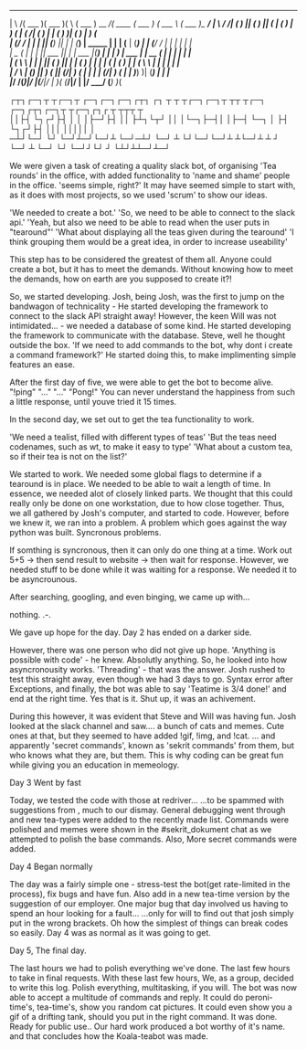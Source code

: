  _        _______  _______  _        _______        _________ _______  _______    ______   _______ _________
| \    /\(  ___  )(  ___  )( \      (  ___  )       \__   __/(  ____ \(  ___  )  (  ___ \ (  ___  )\__   __/
|  \  / /| (   ) || (   ) || (      | (   ) |          ) (   | (    \/| (   ) |  | (   ) )| (   ) |   ) (   
|  (_/ / | |   | || (___) || |      | (___) | _____    | |   | (__    | (___) |  | (__/ / | |   | |   | |   
|   _ (  | |   | ||  ___  || |      |  ___  |(_____)   | |   |  __)   |  ___  |  |  __ (  | |   | |   | |   
|  ( \ \ | |   | || (   ) || |      | (   ) |          | |   | (      | (   ) |  | (  \ \ | |   | |   | |   
|  /  \ \| (___) || )   ( || (____/\| )   ( |          | |   | (____/\| )   ( |  | )___) )| (___) |   | |   
|_/    \/(_______)|/     \|(_______/|/     \|          )_(   (_______/|/     \|  |/ \___/ (_______)   )_(   
                                                                                                            
┌┬┐┌─┐┬  ┬┌─┐┬  ┌─┐┌─┐┌─┐┌┬┐  ┌┐ ┬ ┬   ┬┌─┐┌─┐┬ ┬┬ ┬┌─┐     ┌─┐┌┬┐┌─┐┬  ┬┌─┐┌┐┌     ┬ ┬┬┬  ┬  
 ││├┤ └┐┌┘├┤ │  │ │├─┘├┤  ││  ├┴┐└┬┘   ││ │└─┐├─┤│ │├─┤     └─┐ │ ├┤ └┐┌┘├┤ │││     │││││  │  
─┴┘└─┘ └┘ └─┘┴─┘└─┘┴  └─┘─┴┘  └─┘ ┴   └┘└─┘└─┘┴ ┴└─┘┴ ┴  ┘  └─┘ ┴ └─┘ └┘ └─┘┘└┘  ┘  └┴┘┴┴─┘┴─┘ 


We were given a task of creating a quality slack bot, of organising 'Tea rounds' in the office, with added 
functionality to 'name and shame' people in the office.
	'seems simple, right?'
It may have seemed simple to start with, as it does with most projects, so we used 'scrum' to show our ideas.

'We needed to create a bot.'
'So, we need to be able to connect to the slack api.'
'Yeah, but also we need to be able to read when the user puts in "tearound"'
'What about displaying all the teas given during the tearound'
'I think grouping them would be a great idea, in order to increase useability'

This step has to be considered the greatest of them all. Anyone could create a bot, but it has to meet the demands.
Without knowing how to meet the demands, how on earth are you supposed to create it?!

So, we started developing.
Josh, being Josh, was the first to jump on the bandwagon of technicality - He started developing the framework to 
connect to the slack API straight away!
However, the keen Will was not intimidated... - we needed a database of some kind. He started developing the
framework to communicate with the database.
Steve, well he thought outside the box. 'If we need to add commands to the bot, why dont i create a command framework?'
He started doing this, to make implimenting simple features an ease.

After the first day of five, we were able to get the bot to become alive.
"!ping"
"..."
"..."
"Pong!"
You can never understand the happiness from such a little response, until youve tried it 15 times.

In the second day, we set out to get the tea functionality to work.

'We need a tealist, filled with different types of teas'
'But the teas need codenames, such as wt, to make it easy to type'
'What about a custom tea, so if their tea is not on the list?'

We started to work.
We needed some global flags to determine if a tearound is in place. We needed to be able to wait a length of time.
In essence, we needed alot of closely linked parts. We thought that this could really only be done on one workstation, 
due to how close together. Thus, we all gathered by Josh's computer, and started to code. However, before we knew it,
we ran into a problem. A problem which goes against the way python was built.
Syncronous problems.

If somthing is syncronous, then it can only do one thing at a time.
Work out 5+5 -> then send result to website -> then wait for response.
However, we needed stuff to be done while it was waiting for a response.
We needed it to be asyncrounous.

After searching, googling, and even binging, we came up with...

nothing.
.-.

We gave up hope for the day.
Day 2 has ended on a darker side.

However, there was one person who did not give up hope.
'Anything is possible with code' - he knew. Absolutly anything.
So, he looked into how asyncronousity works.
'Threading' - that was the answer.
Josh rushed to test this straight away, even though we had 3 days to go.
Syntax error after Exceptions, and finally, the bot was able to say 'Teatime is 3/4 done!' and end at the right time.
Yes that is it.
Shut up, it was an achivement.

During this however, it was evident that Steve and Will was having fun.
Josh looked at the slack channel and saw.... a bunch of cats and memes.
Cute ones at that, but they seemed to have added !gif, !img, and !cat.
... and apparently 'secret commands', known as 'sekrit commands' from them, but who knows what they are, but them.
This is why coding can be great fun while giving you an education in memeology.

Day 3 Went by fast

Today, we tested the code with those at redriver...
...to be spammed with suggestions from , much to our dismay.
General debugging went through and new tea-types were added to the recently made list.
Commands were polished and memes were shown in the #sekrit_dokument chat as we attempted to polish the base commands.
Also, More secret commands were added.

Day 4 Began normally

The day was a fairly simple one - stress-test the bot(get rate-limited in the process), fix bugs and have fun.
Also add in a new tea-time version by the suggestion of our employer.
One major bug that day involved us having to spend an hour looking for a fault...
...only for will to find out that josh simply put in the wrong brackets.
Oh how the simplest of things can break codes so easily. 
Day 4 was as normal as it was going to get.

Day 5, The final day.

The last hours we had to polish everything we've done.
The last few hours to take in final requests.
With these last few hours, We, as a group, decided to write this log.
Polish everything, multitasking, if you will.
The bot was now able to accept a multitude of commands and reply.
It could do peroni-time's, tea-time's, show you random cat pictures.
It could even show you a gif of a drifting tank, should you put in the right command.
It was done. Ready for public use..
Our hard work produced a bot worthy of it's name.
and that concludes how the Koala-teabot was made.


